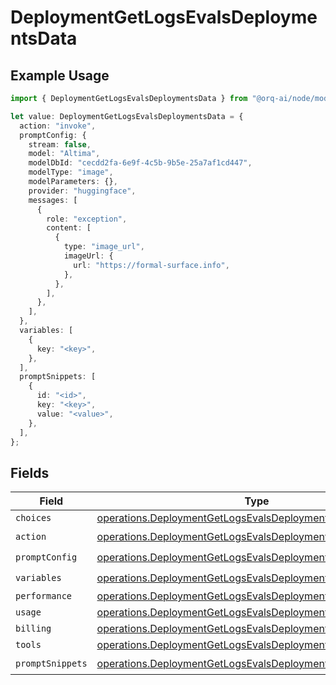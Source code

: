 # DeploymentGetLogsEvalsDeploymentsData

## Example Usage

```typescript
import { DeploymentGetLogsEvalsDeploymentsData } from "@orq-ai/node/models/operations";

let value: DeploymentGetLogsEvalsDeploymentsData = {
  action: "invoke",
  promptConfig: {
    stream: false,
    model: "Altima",
    modelDbId: "cecdd2fa-6e9f-4c5b-9b5e-25a7af1cd447",
    modelType: "image",
    modelParameters: {},
    provider: "huggingface",
    messages: [
      {
        role: "exception",
        content: [
          {
            type: "image_url",
            imageUrl: {
              url: "https://formal-surface.info",
            },
          },
        ],
      },
    ],
  },
  variables: [
    {
      key: "<key>",
    },
  ],
  promptSnippets: [
    {
      id: "<id>",
      key: "<key>",
      value: "<value>",
    },
  ],
};
```

## Fields

| Field                                                                                                                                      | Type                                                                                                                                       | Required                                                                                                                                   | Description                                                                                                                                |
| ------------------------------------------------------------------------------------------------------------------------------------------ | ------------------------------------------------------------------------------------------------------------------------------------------ | ------------------------------------------------------------------------------------------------------------------------------------------ | ------------------------------------------------------------------------------------------------------------------------------------------ |
| `choices`                                                                                                                                  | [operations.DeploymentGetLogsEvalsDeploymentsChoices](../../models/operations/deploymentgetlogsevalsdeploymentschoices.md)[]               | :heavy_minus_sign:                                                                                                                         | N/A                                                                                                                                        |
| `action`                                                                                                                                   | [operations.DeploymentGetLogsEvalsDeploymentsAction](../../models/operations/deploymentgetlogsevalsdeploymentsaction.md)                   | :heavy_check_mark:                                                                                                                         | N/A                                                                                                                                        |
| `promptConfig`                                                                                                                             | [operations.DeploymentGetLogsEvalsDeploymentsPromptConfig](../../models/operations/deploymentgetlogsevalsdeploymentspromptconfig.md)       | :heavy_check_mark:                                                                                                                         | N/A                                                                                                                                        |
| `variables`                                                                                                                                | [operations.DeploymentGetLogsEvalsDeploymentsVariables](../../models/operations/deploymentgetlogsevalsdeploymentsvariables.md)[]           | :heavy_check_mark:                                                                                                                         | N/A                                                                                                                                        |
| `performance`                                                                                                                              | [operations.DeploymentGetLogsEvalsDeploymentsPerformance](../../models/operations/deploymentgetlogsevalsdeploymentsperformance.md)         | :heavy_minus_sign:                                                                                                                         | N/A                                                                                                                                        |
| `usage`                                                                                                                                    | [operations.DeploymentGetLogsEvalsDeploymentsUsage](../../models/operations/deploymentgetlogsevalsdeploymentsusage.md)                     | :heavy_minus_sign:                                                                                                                         | N/A                                                                                                                                        |
| `billing`                                                                                                                                  | [operations.DeploymentGetLogsEvalsDeploymentsBilling](../../models/operations/deploymentgetlogsevalsdeploymentsbilling.md)                 | :heavy_minus_sign:                                                                                                                         | N/A                                                                                                                                        |
| `tools`                                                                                                                                    | [operations.DeploymentGetLogsEvalsDeploymentsTools](../../models/operations/deploymentgetlogsevalsdeploymentstools.md)[]                   | :heavy_minus_sign:                                                                                                                         | N/A                                                                                                                                        |
| `promptSnippets`                                                                                                                           | [operations.DeploymentGetLogsEvalsDeploymentsPromptSnippets](../../models/operations/deploymentgetlogsevalsdeploymentspromptsnippets.md)[] | :heavy_check_mark:                                                                                                                         | N/A                                                                                                                                        |